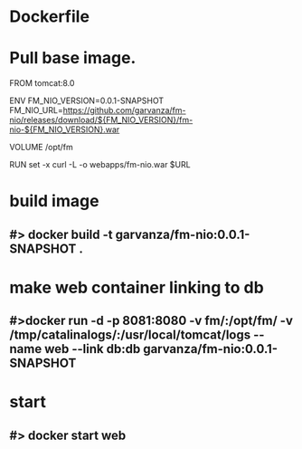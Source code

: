 # Dockerfile

 # Pull base image.
FROM tomcat:8.0

ENV	FM_NIO_VERSION=0.0.1-SNAPSHOT \
	FM_NIO_URL=https://github.com/garvanza/fm-nio/releases/download/${FM_NIO_VERSION}/fm-nio-${FM_NIO_VERSION}.war

VOLUME /opt/fm

RUN set -x curl -L -o webapps/fm-nio.war $URL

# build image 
## #> docker build -t garvanza/fm-nio:0.0.1-SNAPSHOT .

# make web container linking to db
## #>docker run -d -p 8081:8080 -v fm/:/opt/fm/  -v /tmp/catalinalogs/:/usr/local/tomcat/logs --name web --link db:db garvanza/fm-nio:0.0.1-SNAPSHOT

# start
## #> docker start web
